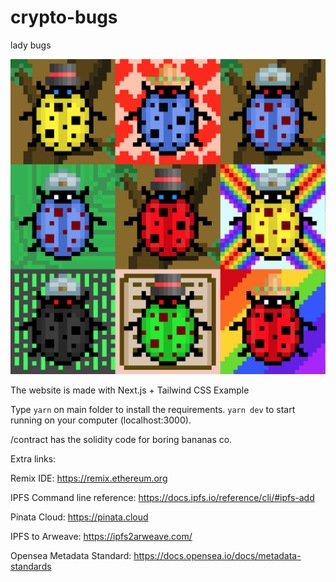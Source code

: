 # crypto-bugs
lady bugs

![crypto-bugs](bugs.png)

The website is made with Next.js + Tailwind CSS Example

Type `yarn` on main folder to install the requirements. `yarn dev` to start running on your computer (localhost:3000).

/contract has the solidity code for boring bananas co.

Extra links:

Remix IDE: https://remix.ethereum.org

IPFS Command line reference: https://docs.ipfs.io/reference/cli/#ipfs-add

Pinata Cloud: https://pinata.cloud

IPFS to Arweave: https://ipfs2arweave.com/

Opensea Metadata Standard: https://docs.opensea.io/docs/metadata-standards
